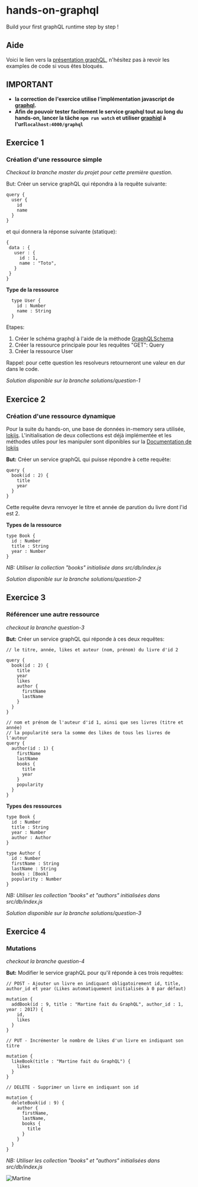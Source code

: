 # hands-on-graphql
Build your first graphQL runtime step by step !

## Aide
Voici le lien vers la [présentation graphQL](GraphQL_XKE_06112017.pdf), n'hésitez pas à revoir les examples de code si vous êtes bloqués.

## IMPORTANT
- **la correction de l'exercice utilise l'implémentation javascript de [graphql](https://github.com/graphql/graphql-js).**
- **Afin de pouvoir tester facilement le service graphql tout au long du hands-on, lancer la tâche `npm run watch` et  utiliser [graphiql](https://github.com/graphql/graphiql) à l'url`localhost:4000/graphql`**

## Exercice 1

### Création d'une ressource simple
_Checkout la branche master du projet pour cette première question._

But: Créer un service graphQL qui répondra à la requête suivante:
```
query {
  user {
    id
    name
  }
}
```
et qui donnera la réponse suivante (statique):
```
{
 data : {
   user : {
     id : 1,
     name : "Toto",
   }
 }
}
```
**Type de la ressource**
```
  type User {
    id : Number
    name : String
  }
```

Etapes:
1. Créer le schéma graphql à l'aide de la méthode [GraphQLSchema](http://graphql.org/graphql-js/type/#graphqlschema)
2. Créer la ressource principale pour les requêtes "GET": Query
3. Créer la ressource User

Rappel: pour cette question les resolveurs retourneront une valeur en dur dans le code.

_Solution disponible sur la branche solutions/question-1_

## Exercice 2

### Création d'une ressource dynamique
Pour la suite du hands-on, une base de données in-memory sera utilisée, [lokijs](http://lokijs.org/).
L'initialisation de deux collections est déjà implémentée et les méthodes utiles pour les manipuler sont diponibles sur la [Documentation de lokijs](https://rawgit.com/techfort/LokiJS/master/jsdoc/Collection.html)

**But:** Créer un service graphQL qui puisse répondre à cette requête:
```
query {
  book(id : 2) {
    title
    year
  }
}
```
Cette requête devra renvoyer le titre et année de parution du livre dont l'id est 2.

**Types de la ressource**
 ```
 type Book {
   id : Number
   title : String
   year : Number
 }
 ```

 _NB: Utiliser la collection "books" initialisée dans src/db/index.js_

 _Solution disponible sur la branche solutions/question-2_

## Exercice 3

### Référencer une autre ressource

_checkout la branche question-3_

**But:** Créer un service graphQL qui réponde à ces deux requêtes:
```
// le titre, année, likes et auteur (nom, prénom) du livre d'id 2

query {
  book(id : 2) {
    title
    year
    likes
    author {
      firstName
      lastName
    }
  }
}
```
```
// nom et prénom de l'auteur d'id 1, ainsi que ses livres (titre et année)
// la popularité sera la somme des likes de tous les livres de l'auteur
query {
  author(id : 1) {
    firstName
    lastName
    books {
      title
      year
    }
    popularity
  }
}
```

**Types des ressources**
 ```
 type Book {
   id : Number
   title : String
   year : Number
   author : Author
 }

 type Author {
   id : Number
   firstName : String
   lastName : String
   books : [Book]
   popularity : Number
 }

 ```

 _NB: Utiliser les collection "books" et "authors" initialisées dans src/db/index.js_

 _Solution disponible sur la branche solutions/question-3_

## Exercice 4

### Mutations

_checkout la branche question-4_

**But:** Modifier le service graphQL pour qu'il réponde à ces trois requêtes:
```
// POST - Ajouter un livre en indiquant obligatoirement id, title, author_id et year (Likes automatiquement initialisés à 0 par défaut)

mutation {
  addBook(id : 9, title : "Martine fait du GraphQL", author_id : 1, year : 2017) {
    id,
    likes
  }
}
```
```
// PUT - Incrémenter le nombre de likes d'un livre en indiquant son titre

mutation {
  likeBook(title : "Martine fait du GraphQL") {
    likes
  }
}
```
```
// DELETE - Supprimer un livre en indiquant son id

mutation {
  deleteBook(id : 9) {
    author {
      firstName,
      lastName,
      books {
        title
      }
    }
  }
}
```

_NB: Utiliser les collection "books" et "authors" initialisées dans src/db/index.js_

![Martine](https://img4.hostingpics.net/pics/981922martineGraphQL.jpg)
